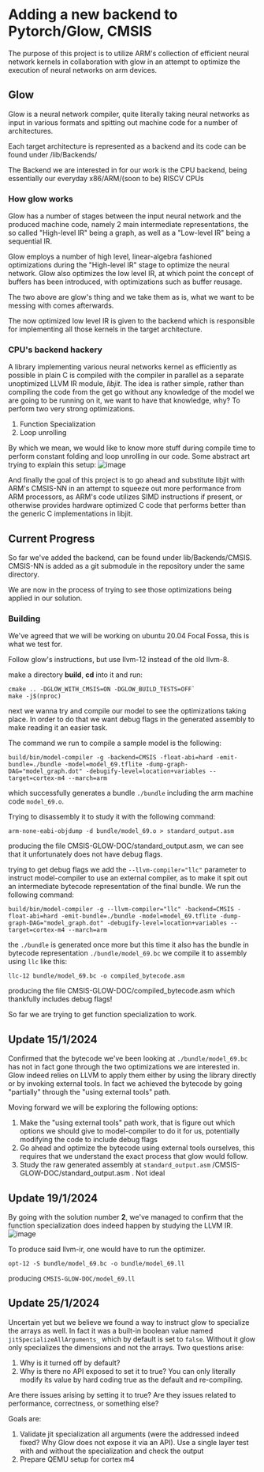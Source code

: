 # Adding a new backend to Pytorch/Glow, CMSIS

The purpose of this project is to utilize ARM's collection of efficient neural network kernels in collaboration with glow in an attempt to optimize the execution of neural networks on arm devices.

## Glow
Glow is a neural network compiler, quite literally taking neural networks as input in various formats and spitting out machine code for a number of architectures.

Each target architecture is represented as a backend and its code can be found under /lib/Backends/

The Backend we are interested in for our work is the CPU backend, being essentially our everyday x86/ARM/(soon to be) RISCV CPUs

### How glow works
Glow has a number of stages between the input neural network and the produced machine code, namely 2 main intermediate representations, the so called "High-level IR" being a graph, as well as a "Low-level IR" being a sequential IR.

Glow employs a number of high level, linear-algebra fashioned optimizations during the "High-level IR" stage to optimize the neural network.
Glow also optimizes the low level IR, at which point the concept of buffers has been introduced, with optimizations such as buffer reusage.

The two above are glow's thing and we take them as is, what we want to be messing with comes afterwards.

The now optimized low level IR is given to the backend which is responsible for implementing all those kernels in the target architecture.

### CPU's backend hackery
A library implementing various neural networks kernel as efficiently as possible in plain C is compiled with the compiler in parallel as a separate unoptimized LLVM IR module, *libjit*. The idea is rather simple, rather than compiling the code from the get go without any knowledge of the model we are going to be running on it, we want to have that knowledge, why? To perform two very strong optimizations.

1. Function Specialization
2. Loop unrolling

By which we mean, we would like to know more stuff during compile time to perform constant folding and loop unrolling in our code. Some abstract art trying to explain this setup:
![image](https://github.com/fvalasiad/glow/assets/72366635/2214472d-7887-47d6-bc03-e9eb49783f97)

And finally the goal of this project is to go ahead and substitute libjit with ARM's CMSIS-NN in an attempt to squeeze out more performance from ARM processors, as ARM's code utilizes SIMD instructions if present, or otherwise provides hardware optimized C code that performs better than the generic C implementations in libjit.

## Current Progress
So far we've added the backend, can be found under lib/Backends/CMSIS. CMSIS-NN is added as a git submodule in the repository under the same directory.

We are now in the process of trying to see those optimizations being applied in our solution.

### Building
We've agreed that we will be working on ubuntu 20.04 Focal Fossa, this is what we test for.

Follow glow's instructions, but use llvm-12 instead of the old llvm-8.

make a directory **build**, **cd** into it and run:

```
cmake .. -DGLOW_WITH_CMSIS=ON -DGLOW_BUILD_TESTS=OFF`
make -j$(nproc)
```

next we wanna try and compile our model to see the optimizations taking place. In order to do that we want debug flags in the generated assembly to make reading it an easier task.

The command we run to compile a sample model is the following:
```
build/bin/model-compiler -g -backend=CMSIS -float-abi=hard -emit-bundle=./bundle -model=model_69.tflite -dump-graph-DAG="model_graph.dot" -debugify-level=location+variables --target=cortex-m4 --march=arm
```

 which successfully generates a bundle `./bundle` including the arm machine code `model_69.o`.

 Trying to disassembly it to study it with the following command:

```
arm-none-eabi-objdump -d bundle/model_69.o > standard_output.asm
```
producing the file CMSIS-GLOW-DOC/standard_output.asm, we can see that it unfortunately does not have debug flags.

 trying to get debug flags we add the `--llvm-compiler="llc"` parameter to instruct model-compiler to use an external compiler, as to make it spit out an intermediate bytecode representation of the final bundle. We run the following command:
 ```
build/bin/model-compiler -g --llvm-compiler="llc" -backend=CMSIS -float-abi=hard -emit-bundle=./bundle -model=model_69.tflite -dump-graph-DAG="model_graph.dot" -debugify-level=location+variables --target=cortex-m4 --march=arm
```

the `./bundle` is generated once more but this time it also has the bundle in bytecode representation `./bundle/model_69.bc`
we compile it to assembly using `llc` like this:
```
llc-12 bundle/model_69.bc -o compiled_bytecode.asm
```
producing the file CMSIS-GLOW-DOC/compiled_bytecode.asm which thankfully includes debug flags!

So far we are trying to get function specialization to work.

## Update 15/1/2024
Confirmed that the bytecode we've been looking at `./bundle/model_69.bc` has not in fact gone through the two optimizations we are interested in. Glow indeed relies on LLVM to apply them either by using the library directly or by invoking external tools. In fact we achieved the bytecode by going "partially" through the "using external tools" path.

Moving forward we will be exploring the following options:

1. Make the "using external tools" path work, that is figure out which options we should give to model-compiler to do it for us, potentially modifying the code to include debug flags
2. Go ahead and optimize the bytecode using external tools ourselves, this requires that we understand the exact process that glow would follow.
3. Study the raw generated assembly at `standard_output.asm` /CMSIS-GLOW-DOC/standard_output.asm . Not ideal

## Update 19/1/2024
By going with the solution number **2**, we've managed to confirm that the function specialization does indeed happen by studying the LLVM IR.
![image](https://github.com/fvalasiad/glow/assets/72366635/14bb71ee-00ae-448a-94ba-2ddceb3c300f)

To produce said llvm-ir, one would have to run the optimizer.
```
opt-12 -S bundle/model_69.bc -o bundle/model_69.ll
```
producing `CMSIS-GLOW-DOC/model_69.ll`

## Update 25/1/2024
Uncertain yet but we believe we found a way to instruct glow to specialize the arrays as well. In fact it was a built-in boolean value named `jitSpecializeAllArguments_` which by default is set to `false`. Without it glow only specializes the dimensions and not the arrays.
Two questions arise:
1. Why is it turned off by default?
2. Why is there no API exposed to set it to true? You can only literally modify its value by hard coding true as the default and re-compiling.

Are there issues arising by setting it to true? Are they issues related to performance, correctness, or something else?

Goals are:
1) Validate jit specialization all arguments (were the addressed indeed fixed? Why Glow does not expose it via an API). Use a single layer test with and without the specialization and check the output
2) Prepare QEMU setup for cortex m4
